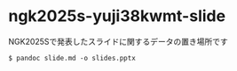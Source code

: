 # ngk2025s-yuji38kwmt-slide
NGK2025Sで発表したスライドに関するデータの置き場所です

```
$ pandoc slide.md -o slides.pptx
```




